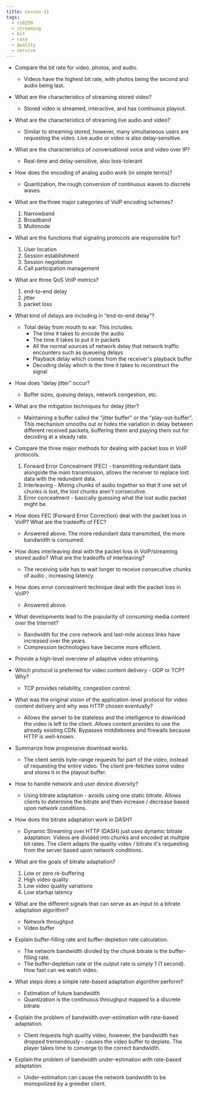 ```yaml
---
title: Lesson 11
tags:
  - cs6250
  - streaming
  - bit
  - rate
  - quality
  - service
---
```


- Compare the bit rate for video, photos, and audio.

  - Videos have the highest bit rate, with photos being the second and audio
    being last.

- What are the characteristics of streaming stored video?

  - Stored video is streamed, interactive, and has continuous playout.

- What are the characteristics of streaming live audio and video?

  - Similar to streaming stored, however, many simultaneous users are
    requesting the video. Live audio or video is also delay-sensitive.

- What are the characteristics of conversational voice and video over IP?

  - Real-time and delay-sensitive, also loss-tolerant

- How does the encoding of analog audio work (in simple terms)?

  - Quantization, the rough conversion of continuous waves to discrete waves

- What are the three major categories of VoIP encoding schemes?

  1. Narrowband
  2. Broadband
  3. Multimode

- What are the functions that signaling protocols are responsible for?

  1. User location
  2. Session establishment
  3. Session negotiation
  4. Call participation management

- What are three QoS VoIP metrics?

  1. end-to-end delay
  2. jitter
  3. packet loss

- What kind of delays are including in “end-to-end delay”?

  - Total delay from mouth to ear. This includes:
    - The time it takes to encode the audio
    - The time it takes to put it in packets
    - All the normal sources of network delay that network traffic encounters
      such as queueing delays
    - Playback delay which comes from the receiver's playback buffer
    - Decoding delay which is the time it takes to reconstruct the signal

- How does “delay jitter” occur?

  - Buffer sizes, queuing delays, network congestion, etc.

- What are the mitigation techniques for delay jitter?

  - Maintaining a buffer called the "jitter buffer" or the "play-out-buffer".
    This mechanism smooths out or hides the variation in delay between
    different received packets, buffering them and playing them out for
    decoding at a steady rate.

- Compare the three major methods for dealing with packet loss in VoIP
  protocols.

  1. Forward Error Concealment (FEC) - transmitting redundant data alongside
     the main transmission, allows the receiver to replace lost data with the
     redundant data.
  2. Interleaving - Mixing chunks of audio together so that if one set of
     chunks is lost, the lost chunks aren't consecutive.
  3. Error concealment - basically guessing what the lost audio packet might
     be.

- How does FEC (Forward Error Correction) deal with the packet loss in VoIP?
  What are the tradeoffs of FEC?

  - Answered above. The more redundant data transmitted, the more bandwidth is
    consumed.

- How does interleaving deal with the packet loss in VoIP/streaming stored
  audio? What are the tradeoffs of interleaving?

  - The receiving side has to wait longer to receive consecutive chunks of
    audio , increasing latency.

- How does error concealment technique deal with the packet loss in VoIP?

  - Answered above.

- What developments lead to the popularity of consuming media content over the
  Internet?

  - Bandwidth for the core network and last-mile access links have increased
    over the years.
  - Compression technologies have become more efficient.

- Provide a high-level overview of adaptive video streaming.
- Which protocol is preferred for video content delivery - UDP or TCP? Why?

  - TCP provides reliability, congestion control.

- What was the original vision of the application-level protocol for video
  content delivery and why was HTTP chosen eventually?

  - Allows the server to be stateless and the intelligence to download the
    video is left to the client. Allows content provides to use the already
    existing CDN. Bypasses middleboxes and firewalls because HTTP is
    well-known.

- Summarize how progressive download works.

  - The client sends byte-range requests for part of the video, instead of
    requesting the entire video. The client pre-fetches some video and stores
    it in the playout buffer.

- How to handle network and user device diversity?

  - Using bitrate adaptation - avoids using one static bitrate. Allows clients
    to determine the bitrate and then increase / decrease based upon network
    conditions.

- How does the bitrate adaptation work in DASH?

  - Dynamic Streaming over HTTP (DASH) just uses dynamic bitrate adaptation.
    Videos are divided into chunks and encoded at multiple bit rates. The
    client adapts the quality video / bitrate it's requesting from the server
    based upon network conditions.

- What are the goals of bitrate adaptation?

  1. Low or zero re-buffering
  2. High video quality
  3. Low video quality variations
  4. Low startup latency

- What are the different signals that can serve as an input to a bitrate
  adaptation algorithm?

  - Network throughput
  - Video buffer

- Explain buffer-filling rate and buffer-depletion rate calculation.

  - The network bandwidth divided by the chunk bitrate is the buffer-filling
    rate.
  - The buffer-depletion rate or the output rate is simply 1 (1 second). How
    fast can we watch video.

- What steps does a simple rate-based adaptation algorithm perform?

  - Estimation of future bandwidth
  - Quantization is the continuous throughput mapped to a discrete bitrate

- Explain the problem of bandwidth over-estimation with rate-based adaptation.

  - Client requests high quality video, however, the bandwidth has dropped
    tremendously - causes the video buffer to deplete. The player takes time to
    converge to the correct bandwidth.

- Explain the problem of bandwidth under-estimation with rate-based adaptation.

  - Under-estimation can cause the network bandwidth to be monopolized by a
    greedier client.
